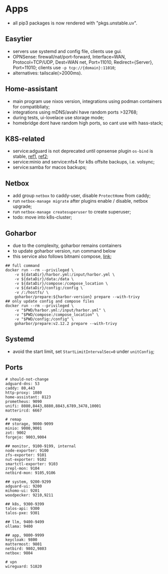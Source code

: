 # Apps

- all pip3 packages is now rendered with "pkgs.unstable.uv".

## Easytier

- servers use systemd and config file, clients use gui.
- OPNSense: firewall/nat/port-forward, Interface=WAN, Protocol=TCP/UDP, Dest=WAN net, Port=11010, Redirect={Server}, Port=11010; clients use `-p tcp://{domain}:11010`;
- alternatives: tailscale(>2000ms).

## Home-assistant

- main program use nixos version, integrations using podman containers for compatibliaty;
- integrations using mDNS/avahi have random ports >32768;
- during tests, ui-lovelace use storage mode;
- homebridge dont have random high ports, so cant use with hass-stack;

## K8S-related

- service:adguard is not deprecated until opnsense plugin `os-bind` is stable, [ref1](https://github.com/kubernetes-sigs/external-dns/issues/3721), [ref2](https://github.com/opnsense/plugins/pull/4177);
- service:minio and service:nfs4 for k8s offsite backups, i.e. volsync;
- service:samba for macos backups;

## Netbox

- add group `netbox` to caddy-user, disable `ProtectHome` from caddy;
- run `netbox-manage migrate` after plugins enable / disable, netbox upgrade;
- run `netbox-manage createsuperuser` to create superuser;
- todo: move into k8s-cluster;

## Goharbor

- due to the complexity, goharbor remains containers
- to update goharbor version, run command below
- this service also follows bitnami compose, [link](https://github.com/bitnami/containers/blob/main/bitnami/harbor-portal/docker-compose.yml);

```shell
## full command
docker run --rm --privileged \
    -v ${dataDir}/harbor.yml:/input/harbor.yml \
    -v ${dataDir}/data:/data \
    -v ${dataDir}/compose:/compose_location \
    -v ${dataDir}/config:/config \
    -v /:/hostfs/ \
    goharbor/prepare:${harbor-version} prepare --with-trivy
## only update config and compose files
docker run --rm --privileged \
    -v "$PWD/harbor.yml:/input/harbor.yml" \
    -v "$PWD/compose:/compose_location" \
    -v "$PWD/config:/config" \
    goharbor/prepare:v2.12.2 prepare --with-trivy
```

## Systemd

- avoid the start limit, set `StartLimitIntervalSec=0` under `unitConfig`;

## Ports

```shell
# should-not-change
adguard-dns: 53
caddy: 80,443
http-proxy: 1080
home-assistant: 8123
prometheus: 9090
unifi: 8080,8443,8880,8843,6789,3478,10001
matterircd: 6667

# remap
## storage, 9000-9099
minio: 9000,9001
zot: 9002
forgejo: 9003,9004

## monitor, 9100-9199, internal
node-exporter: 9100
zfs-exporter: 9101
nut-exporter: 9102
smartctl-exporter: 9103
zrepl-mon: 9104
netbird-mon: 9105,9106

## system, 9200-9299
adguard-ui: 9200
mihomo-ui: 9201
woodpecker: 9210,9211

## k8s, 9300-9399
talos-api: 9300
talos-pxe: 9301

## llm, 9400-9499
ollama: 9400

## app, 9800-9999
keycloak: 9800
mattermost: 9801
netbird: 9802,9803
netbox: 9804

# vpn
wireguard: 51820

```
